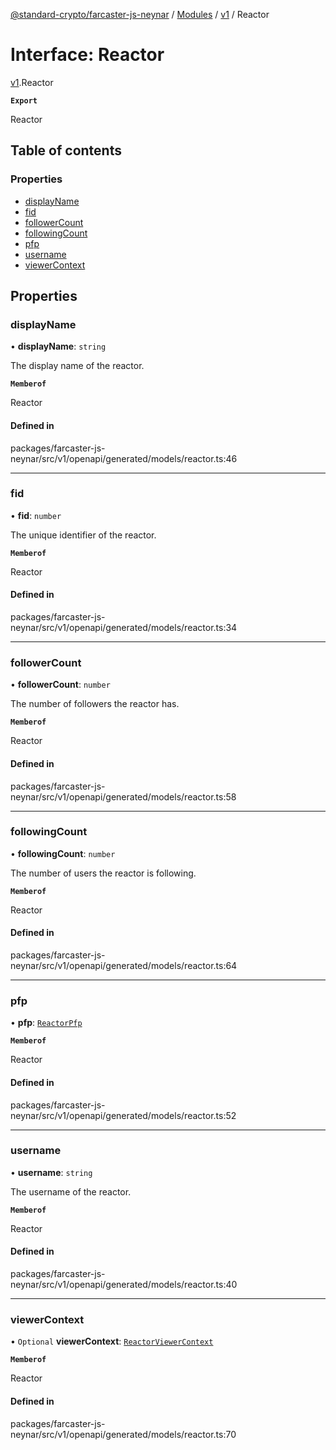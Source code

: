 [@standard-crypto/farcaster-js-neynar](../README.md) / [Modules](../modules.md) / [v1](../modules/v1.md) / Reactor

# Interface: Reactor

[v1](../modules/v1.md).Reactor

**`Export`**

Reactor

## Table of contents

### Properties

- [displayName](v1.Reactor.md#displayname)
- [fid](v1.Reactor.md#fid)
- [followerCount](v1.Reactor.md#followercount)
- [followingCount](v1.Reactor.md#followingcount)
- [pfp](v1.Reactor.md#pfp)
- [username](v1.Reactor.md#username)
- [viewerContext](v1.Reactor.md#viewercontext)

## Properties

### displayName

• **displayName**: `string`

The display name of the reactor.

**`Memberof`**

Reactor

#### Defined in

packages/farcaster-js-neynar/src/v1/openapi/generated/models/reactor.ts:46

___

### fid

• **fid**: `number`

The unique identifier of the reactor.

**`Memberof`**

Reactor

#### Defined in

packages/farcaster-js-neynar/src/v1/openapi/generated/models/reactor.ts:34

___

### followerCount

• **followerCount**: `number`

The number of followers the reactor has.

**`Memberof`**

Reactor

#### Defined in

packages/farcaster-js-neynar/src/v1/openapi/generated/models/reactor.ts:58

___

### followingCount

• **followingCount**: `number`

The number of users the reactor is following.

**`Memberof`**

Reactor

#### Defined in

packages/farcaster-js-neynar/src/v1/openapi/generated/models/reactor.ts:64

___

### pfp

• **pfp**: [`ReactorPfp`](v1.ReactorPfp.md)

**`Memberof`**

Reactor

#### Defined in

packages/farcaster-js-neynar/src/v1/openapi/generated/models/reactor.ts:52

___

### username

• **username**: `string`

The username of the reactor.

**`Memberof`**

Reactor

#### Defined in

packages/farcaster-js-neynar/src/v1/openapi/generated/models/reactor.ts:40

___

### viewerContext

• `Optional` **viewerContext**: [`ReactorViewerContext`](v1.ReactorViewerContext.md)

**`Memberof`**

Reactor

#### Defined in

packages/farcaster-js-neynar/src/v1/openapi/generated/models/reactor.ts:70
